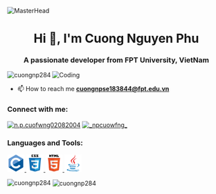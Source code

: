 ![MasterHead](https://user-images.githubusercontent.com/90236635/232446433-d5540fa2-fe28-4bb8-b929-cdb51fe61336.gif)
<h1 align="center">Hi 👋, I'm Cuong Nguyen Phu</h1>
<h3 align="center">A passionate developer from FPT University, VietNam</h3>
<img align="right" alt="Coding" width="400" src="https://i.pinimg.com/originals/e4/26/70/e426702edf874b181aced1e2fa5c6cde.gif">

<p align="left"> <img src="https://komarev.com/ghpvc/?username=cuongnp284&label=Profile%20views&color=0e75b6&style=flat" alt="cuongnp284" /> </p>

- 📫 How to reach me **cuongnpse183844@fpt.edu.vn**

<h3 align="left">Connect with me:</h3>
<p align="left">
<a href="https://fb.com/cuongnp284" target="blank"><img align="center" src="https://raw.githubusercontent.com/rahuldkjain/github-profile-readme-generator/master/src/images/icons/Social/facebook.svg" alt="n.p.cuofwng02082004" height="30" width="40" /></a>
<a href="https://instagram.com/_npcuowfng_" target="blank"><img align="center" src="https://raw.githubusercontent.com/rahuldkjain/github-profile-readme-generator/master/src/images/icons/Social/instagram.svg" alt="_npcuowfng_" height="30" width="40" /></a>
</p>

<h3 align="left">Languages and Tools:</h3>
<p align="left"> <a href="https://www.cprogramming.com/" target="_blank" rel="noreferrer"> <img src="https://raw.githubusercontent.com/devicons/devicon/master/icons/c/c-original.svg" alt="c" width="40" height="40"/> </a> <a href="https://www.w3schools.com/css/" target="_blank" rel="noreferrer"> <img src="https://raw.githubusercontent.com/devicons/devicon/master/icons/css3/css3-original-wordmark.svg" alt="css3" width="40" height="40"/> </a> <a href="https://www.w3.org/html/" target="_blank" rel="noreferrer"> <img src="https://raw.githubusercontent.com/devicons/devicon/master/icons/html5/html5-original-wordmark.svg" alt="html5" width="40" height="40"/> </a> <a href="https://www.java.com" target="_blank" rel="noreferrer"> <img src="https://raw.githubusercontent.com/devicons/devicon/master/icons/java/java-original.svg" alt="java" width="40" height="40"/> </a> </p>

<p><img align="left" src="https://github-readme-stats.vercel.app/api/top-langs?username=cuongnp284&show_icons=true&locale=en&layout=compact" alt="cuongnp284" /></p>

<p>&nbsp;<img align="center" src="https://github-readme-stats.vercel.app/api?username=cuongnp284&show_icons=true&locale=en" alt="cuongnp284" /></p>

